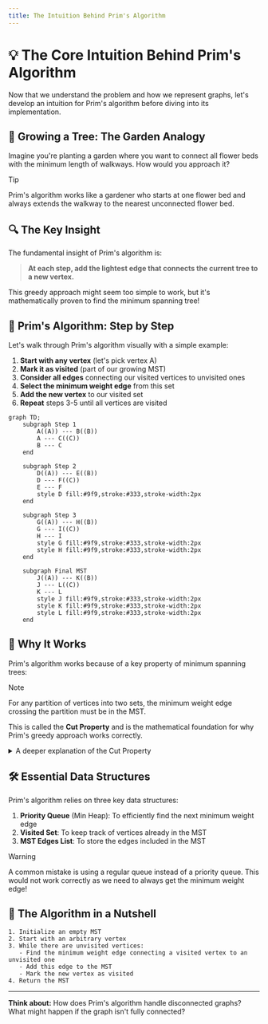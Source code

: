 ```yaml
---
title: The Intuition Behind Prim's Algorithm
---
```


# 💡 The Core Intuition Behind Prim's Algorithm

Now that we understand the problem and how we represent graphs, let's develop an intuition for Prim's algorithm before diving into its implementation.

## 🌱 Growing a Tree: The Garden Analogy

Imagine you're planting a garden where you want to connect all flower beds with the minimum length of walkways. How would you approach it?

> [!TIP]
> Prim's algorithm works like a gardener who starts at one flower bed and always extends the walkway to the nearest unconnected flower bed.

## 🔍 The Key Insight

The fundamental insight of Prim's algorithm is:

> **At each step, add the lightest edge that connects the current tree to a new vertex.**

This greedy approach might seem too simple to work, but it's mathematically proven to find the minimum spanning tree!

## 🚶 Prim's Algorithm: Step by Step

Let's walk through Prim's algorithm visually with a simple example:

1. **Start with any vertex** (let's pick vertex A)
2. **Mark it as visited** (part of our growing MST)
3. **Consider all edges** connecting our visited vertices to unvisited ones
4. **Select the minimum weight edge** from this set
5. **Add the new vertex** to our visited set
6. **Repeat** steps 3-5 until all vertices are visited

```mermaid
graph TD;
    subgraph Step 1
        A((A)) --- B((B))
        A --- C((C))
        B --- C
    end
    
    subgraph Step 2
        D((A)) --- E((B))
        D --- F((C))
        E --- F
        style D fill:#9f9,stroke:#333,stroke-width:2px
    end
    
    subgraph Step 3
        G((A)) --- H((B))
        G --- I((C))
        H --- I
        style G fill:#9f9,stroke:#333,stroke-width:2px
        style H fill:#9f9,stroke:#333,stroke-width:2px
    end
    
    subgraph Final MST
        J((A)) --- K((B))
        J --- L((C))
        K --- L
        style J fill:#9f9,stroke:#333,stroke-width:2px
        style K fill:#9f9,stroke:#333,stroke-width:2px
        style L fill:#9f9,stroke:#333,stroke-width:2px
    end
```

## 🧠 Why It Works

Prim's algorithm works because of a key property of minimum spanning trees:

> [!NOTE]
> For any partition of vertices into two sets, the minimum weight edge crossing the partition must be in the MST.

This is called the **Cut Property** and is the mathematical foundation for why Prim's greedy approach works correctly.

<details>
<summary>A deeper explanation of the Cut Property</summary>

Imagine drawing a line that divides the graph into two parts (a cut):
- One part contains all vertices we've already included in our MST
- The other part contains all vertices we haven't included yet

The Cut Property states that the minimum weight edge crossing this cut **must** be part of the MST. If it wasn't, we could improve the MST by replacing some edge with this minimum weight edge.

This is precisely what Prim's algorithm does at each step - it finds the minimum weight edge crossing the cut between visited and unvisited vertices.
</details>

## 🛠️ Essential Data Structures

Prim's algorithm relies on three key data structures:

1. **Priority Queue** (Min Heap): To efficiently find the next minimum weight edge
2. **Visited Set**: To keep track of vertices already in the MST
3. **MST Edges List**: To store the edges included in the MST

> [!WARNING]
> A common mistake is using a regular queue instead of a priority queue. This would not work correctly as we need to always get the minimum weight edge!

## 🧩 The Algorithm in a Nutshell

```
1. Initialize an empty MST
2. Start with an arbitrary vertex
3. While there are unvisited vertices:
   - Find the minimum weight edge connecting a visited vertex to an unvisited one
   - Add this edge to the MST
   - Mark the new vertex as visited
4. Return the MST
```

---

**Think about:** How does Prim's algorithm handle disconnected graphs? What might happen if the graph isn't fully connected? 